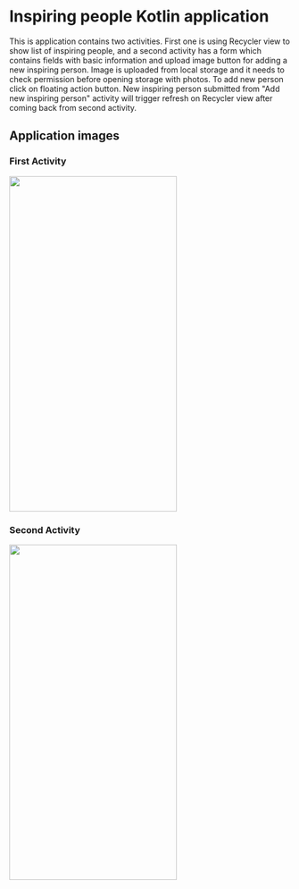 # Inspiring people Kotlin application


This is application contains two activities. First one is using Recycler view to show list of inspiring people, and a second activity
has a form which contains fields with basic information and upload image button for adding a new inspiring person. Image is uploaded from local storage and it needs to check permission before opening storage with photos. To add new person click on floating action button. New inspiring person submitted from "Add new inspiring person" activity will trigger refresh on Recycler view after coming back from second activity. 


## Application images
### First Activity
<img src="https://user-images.githubusercontent.com/52075105/80131903-3a22b680-859b-11ea-968c-db71d45cf7a4.jpg" height="600" width="300">

### Second Activity
<img src="https://user-images.githubusercontent.com/52075105/80131588-bec10500-859a-11ea-9650-fc60e2920900.png" height="600" width="300">
